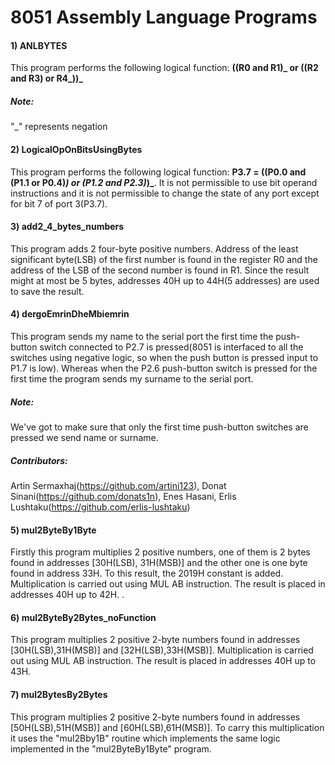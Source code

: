 # 8051 Assembly Language Programs
#### 1) ANLBYTES
This program performs the following logical function: **((R0 and R1)_ or ((R2 and R3) or R4_))_**
##### Note:
"_" represents negation
#### 2) LogicalOpOnBitsUsingBytes
This program performs the following logical function: **P3.7 = ((P0.0 and (P1.1 or P0.4)_) or (P1.2 and P2.3)_)_**. It is not permissible to use bit operand instructions and it is not permissible to change the state of any port except for bit 7 of port 3(P3.7).
#### 3) add2_4_bytes_numbers
This program adds 2 four-byte positive numbers. Address of the least significant byte(LSB) of the first number is found in the register R0 and the address of the LSB of the second number is found in R1. Since the result might at most be 5 bytes, addresses 40H up to 44H(5 addresses) are used to save the result.
#### 4) dergoEmrinDheMbiemrin
This program sends my name to the serial port the first time the push-button switch connected to P2.7 is pressed(8051 is interfaced to all the switches using negative logic, so when the push button is pressed input to P1.7 is low). Whereas when the P2.6 push-button switch is pressed for the first time the program sends my surname to the serial port. 
##### Note: 
We've got to make sure that only the first time push-button switches are pressed we send name or surname.
##### Contributors:
Artin Sermaxhaj(https://github.com/artini123), Donat Sinani(https://github.com/donats1n), Enes Hasani, Erlis Lushtaku(https://github.com/erlis-lushtaku)
#### 5) mul2ByteBy1Byte
Firstly this program multiplies 2 positive numbers, one of them is 2 bytes found in addresses [30H(LSB), 31H(MSB)] and the other one is one byte found in address 33H. To this result, the 2019H constant is added. Multiplication is carried out using MUL AB instruction. The result is placed in addresses 40H up to 42H. . 
#### 6) mul2ByteBy2Bytes_noFunction
This program multiplies 2 positive 2-byte numbers found in addresses [30H(LSB),31H(MSB)] and [32H(LSB),33H(MSB)]. Multiplication is carried out using MUL AB instruction. The result is placed in addresses 40H up to 43H.
#### 7) mul2BytesBy2Bytes 
This program multiplies 2 positive 2-byte numbers found in addresses [50H(LSB),51H(MSB)] and [60H(LSB),61H(MSB)]. To carry this multiplication it uses the "mul2Bby1B" routine which implements the same logic implemented in the "mul2ByteBy1Byte" program.
